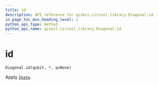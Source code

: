 ```yaml
---
title: id
description: API reference for qiskit.circuit.library.Diagonal.id
in_page_toc_min_heading_level: 1
python_api_type: method
python_api_name: qiskit.circuit.library.Diagonal.id
---
```


# id

<span id="qiskit.circuit.library.Diagonal.id" />

`Diagonal.id(qubit, *, q=None)`

Apply [`IGate`](qiskit.circuit.library.IGate "qiskit.circuit.library.IGate").


